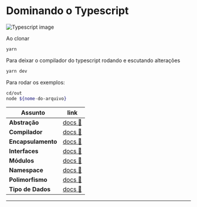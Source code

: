 # Dominando o Typescript

<img src="https://miro.medium.com/v2/resize:fit:1358/1*moJeTvW97yShLB7URRj5Kg.png" alt="Typescript image"/>

Ao clonar

```bash
yarn
```

Para deixar o compilador do typescript rodando e escutando alterações

```bash
yarn dev
```

Para rodar os exemplos:

```bash
cd/out
node ${nome-do-arquivo}
```

| Assunto           |  link |
| --------------------------- | ------------------------------------------------------------ |
| **Abstração**        |  [docs 📑](https://github.com/ValberJunior/Learn-Typescript/blob/master/files/Abstra%C3%A7%C3%A3o.pdf) |
| **Compilador**       |  [docs 📑](https://github.com/ValberJunior/Learn-Typescript/blob/master/files/Compilador%2BTypeScript.pdf) |
| **Encapsulamento**       |  [docs 📑](https://github.com/ValberJunior/Learn-Typescript/blob/master/files/Encapsulamento.pdf) |
| **Interfaces**    |  [docs 📑](https://github.com/ValberJunior/Learn-Typescript/blob/master/files/Interfaces.pdf) |
| **Módulos**        | [docs 📑](https://github.com/ValberJunior/Learn-Typescript/blob/master/files/M%C3%B3dulos.pdf) |
| **Namespace**        |  [docs 📑](https://github.com/ValberJunior/Learn-Typescript/blob/master/files/Namespaces.pdf) |
| **Polimorfismo**        |  [docs 📑](https://github.com/ValberJunior/Learn-Typescript/blob/master/files/Polimorfismo.pdf) |
| **Tipo de Dados**        |  [docs 📑](https://github.com/ValberJunior/Learn-Typescript/blob/master/files/Tipos%2Bde%2BDados.pdf) |


---
